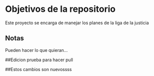 # Objetivos de la repositorio

Este proyecto se encarga de manejar los planes de la liga de la justicia


## Notas
Pueden hacer lo que quieran...

##Edicion prueba para hacer pull

##Estos cambios son nuevossss